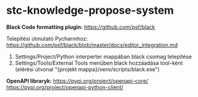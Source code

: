 # stc-knowledge-propose-system

**Black Code formatting plugin:**
https://github.com/psf/black

Telepítési útmutató Pycharmhoz:
https://github.com/psf/black/blob/master/docs/editor_integration.md

1. Settings/Project/Python interperter mappában black csomag telepítése
2. Settings/Tools/External Tools menüben black hozzáadása tool-ként (elérési útvonal "{projekt mappa}/venv/scripts/black.exe")

**OpenAPI libraryk:**
https://pypi.org/project/openapi-core/
https://pypi.org/project/openapi-python-client/